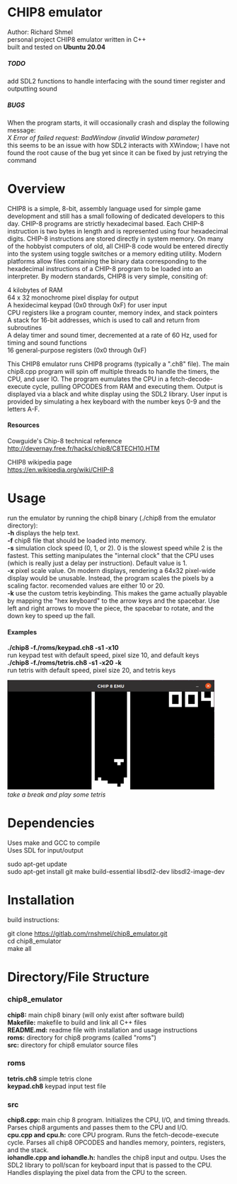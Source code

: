 # CHIP8 emulator
Author: Richard Shmel  
personal project CHIP8 emulator written in C++  
built and tested on **Ubuntu 20.04**  
##### TODO
add SDL2 functions to handle interfacing with the sound timer register and outputting sound  

##### BUGS  
When the program starts, it will occasionally crash and display the following message:  
*X Error of failed request:  BadWindow (invalid Window parameter)*  
this seems to be an issue with how SDL2 interacts with XWindow; I have not found the root cause of the bug yet since it can be fixed by just retrying the command

# Overview
CHIP8 is a simple, 8-bit, assembly language used for simple game development and still has a small following of dedicated developers to this day. CHIP-8 programs are strictly hexadecimal based. Each CHIP-8 instruction is two bytes in length and is represented using four hexadecimal digits. CHIP-8 instructions are stored directly in system memory. On many of the hobbyist computers of old, all CHIP-8 code would be entered directly into the system using toggle switches or a memory editing utility. Modern platforms allow files containing the binary data corresponding to the hexadecimal instructions of a CHIP-8 program to be loaded into an interpreter. By modern standards, CHIP8 is very simple, consiting of:  

4 kilobytes of RAM  
64 x 32 monochrome pixel display for output  
A hexidecimal keypad (0x0 through 0xF) for user input  
CPU registers like a program counter, memory index, and stack pointers  
A stack for 16-bit addresses, which is used to call and return from subroutines  
A delay timer and sound timer, decremented at a rate of 60 Hz, used for timing and sound functions  
16 general-purpose registers (0x0 through 0xF)   

This CHIP8 emulator runs CHIP8 programs (typically a ".ch8" file). The main chip8.cpp program will spin off multiple threads to handle the timers, the CPU, and user IO. The program eumulates the CPU in a fetch-decode-execute cycle, pulling OPCODES from RAM and executing them. Output is displayed via a black and white display using the SDL2 library. User input is provided by simulating a hex keyboard with the number keys 0-9 and the letters A-F.  

#### Resources
Cowguide's Chip-8 technical reference  
http://devernay.free.fr/hacks/chip8/C8TECH10.HTM  

CHIP8 wikipedia page  
https://en.wikipedia.org/wiki/CHIP-8  

# Usage
run the emulator by running the chip8 binary (./chip8 from the emulator directory):  
**-h** displays the help text.  
**-f** chip8 file that should be loaded into memory.  
**-s** simulation clock speed (0, 1, or 2). 0 is the slowest speed while 2 is the fastest. This setting manipulates the "internal clock" that the CPU uses (which is really just a delay per instruction). Default value is 1.  
**-x** pixel scale value. On modern displays, rendering a 64x32 pixel-wide display would be unusable. Instead, the program scales the pixels by a scaling factor. recomended values are either 10 or 20.  
**-k** use the custom tetris keybinding. This makes the game actually playable by mapping the "hex keyboard" to the arrow keys and the spacebar. Use left and right arrows to move the piece, the spacebar to rotate, and the down key to speed up the fall.  

#### Examples
**./chip8 -f./roms/keypad.ch8 -s1 -x10**  
run keypad test with default speed, pixel size 10, and default keys  
**./chip8 -f./roms/tetris.ch8 -s1 -x20 -k**  
run tetris with default speed, pixel size 20, and tetris keys  

![Image](tetris_screenshot.png)  
*take a break and play some tetris*

# Dependencies
Uses make and GCC to compile  
Uses SDL for input/output  

sudo apt-get update  
sudo apt-get install git make build-essential libsdl2-dev libsdl2-image-dev  

# Installation
build instructions:

git clone https://gitlab.com/rnshmel/chip8_emulator.git  
cd chip8_emulator  
make all  

# Directory/File Structure
### chip8_emulator
**chip8:** main chip8 binary (will only exist after software build)  
**Makefile:** makefile to build and link all C++ files  
**README.md:** readme file with installation and usage instructions  
**roms:** directory for chip8 programs (called "roms")  
**src:** directory for chip8 emulator source files  

### roms
**tetris.ch8** simple tetris clone  
**keypad.ch8** keypad input test file  

### src
**chip8.cpp:** main chip 8 program. Initializes the CPU, I/O, and timing threads. Parses chip8 arguments and passes them to the CPU and I/O.  
**cpu.cpp and cpu.h:** core CPU program. Runs the fetch-decode-execute cycle. Parses all chip8 OPCODES and handles memory, pointers, registers, and the stack.  
**iohandle.cpp and iohandle.h:** handles the chip8 input and outpu. Uses the SDL2 library to poll/scan for keyboard input that is passed to the CPU. Handles displaying the pixel data from the CPU to the screen.  

